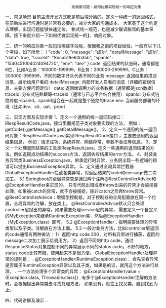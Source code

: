                                   高频面试题：如何优雅实现统一的响应对象
一、常见场景
目前主流开发方式都是前后端分离的，定义一种统一的返回格式，在前后端进行沟通时是非常有必要的，减少大家的沟通成本，
大家基于这个约定去理解，出现问题能够快速定位。 格式统一规范，也是减少联调挨骂的基本保障。接下来就介绍一下如何优雅实现统一的】、响应对象。

二、统一的响应对象一般包括哪些字段呢，根据我之前的项目经验，一般有以下几个字段，如下所示：
{
"code": 0,
"message": "成功",
"detailMessage": "成功",
"data": true,
"traceId": "8bca519e60b35b",
"spanId": "1540451004024094720",
"env": "dev"
}
code: 返回结果的状态码，通常都是6位，比如A业务：100000-199999，B业务：200000-299999，C业务：300000-399999，不同的数字开头代表不同的业务
message: 返回结果的描述消息，展示给用户看的
detailMessage: 内部开发人员看的消息（详细的错误信息，主要方便问题定位）
data: 返回给调用方的业务数据（通常都是json数据）
traceId: 分布式链路跟踪-traceId（通常与日志平台结合使用）
spanId: 分布式链路跨度-spanId，spanId组合在一起就是整个链路的trace
env: 当前服务部署的环境（比如dev、sit、uat、prod）

三、实现方案及实现步骤
1、定义一个通用的统一返回码接口：IRespResultCode.java，接口里面规范子类对象要实现的方法，
   例如：getCode(),getMessage(),getDetailMessage()。
2、定义一个通用的统一返回码对象：RespResultCode.java实现IRespResultCode接口 ，主要放通用的返回结果信息，
   例如：请求成功、系统异常、网络异常、参数不合法等信息。
3、定义一个处理返回结果的工具类RespResult.java，定义一些通用的返回结果的方法，例如返回成功结果的success方法、返回失败结果的error方法。
4、封装业务异常类BusinessException.java，继承运行时异常，业务层出现一些逻辑的错误可以抛出BusinessException异常。
5、定义通过全局异常拦截器GlobalExceptionHandler拦截各类异常，对返回结果的code和message做二次加工。
    5.1 Springboot的全局异常查是通过两个注解@RestControllerAdvice和@ExceptionHandler来实现的。
    只有代码出错或者throw出来的异常才会被捕捉处理，如果被catch的异常，就不会被捕捉，除非catch之后再throw异常。
    @RestControllerAdvice：增强型控制器，对于控制器的全局配置放在同一个位置，全局异常的注解，放在类上。 
    @RestControllerAdvice默认只会处理controller层抛出的异常，如果需要处理service层的异常，
       需要定义一个自定义的MyException来继承RuntimeException类，然后@ExceptionHandler（MyException.class）即可。
    5.2 @ExceptionHandler：指明需要处理的异常类型以及子类。注解放在方法上面。
    5.3 一般对业务方法，比如controller层返回的code通常有两种做法：
    1）返回http code 200，对所有异常进行捕获，返回的message二次加工展示给调用方。
    2）返回不同的http code，通过ResponseStatus对象控制不同的异常展示不同的status code。不好的地方，status code比较有限，使用起来不是很方便。
    GlobalExceptionHandler处理异常的规则是：
    . @ExceptionHandler(RuntimeException.class)： 会先查看异常是否属于RuntimeException异常以及其子类，如果是的话，就用这个方法进行处理。
    . 一个方法处理多个异常类的异常： @ExceptionHandler(value = {Exception.class, Throwable.class})
    . 有多个@ExceptionHandler注解的方法时，会根据抛出异常类去寻找处理方法， 如果没有，就往上找父类，直到找到为止。

四、代码讲解及演示
..

